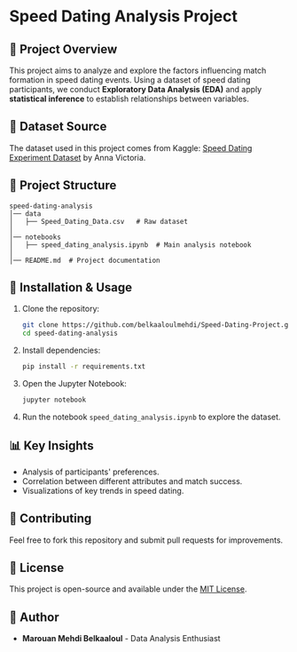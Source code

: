 # Speed Dating Analysis Project

## 📌 Project Overview
This project aims to analyze and explore the factors influencing match formation in speed dating events. Using a dataset of speed dating participants, we conduct **Exploratory Data Analysis (EDA)** and apply **statistical inference** to establish relationships between variables.

## 📜 Dataset Source
The dataset used in this project comes from Kaggle: [Speed Dating Experiment Dataset](https://www.kaggle.com/datasets/annavictoria/speed-dating-experiment) by Anna Victoria.

## 📂 Project Structure
```
speed-dating-analysis
│── data
│   ├── Speed_Dating_Data.csv   # Raw dataset
│
│── notebooks
│   ├── speed_dating_analysis.ipynb  # Main analysis notebook
│
│── README.md  # Project documentation
```

## 🔧 Installation & Usage
1. Clone the repository:
   ```bash
   git clone https://github.com/belkaaloulmehdi/Speed-Dating-Project.git
   cd speed-dating-analysis
   ```
2. Install dependencies:
   ```bash
   pip install -r requirements.txt
   ```
3. Open the Jupyter Notebook:
   ```bash
   jupyter notebook
   ```
4. Run the notebook `speed_dating_analysis.ipynb` to explore the dataset.

## 📊 Key Insights
- Analysis of participants' preferences.
- Correlation between different attributes and match success.
- Visualizations of key trends in speed dating.

## 🤝 Contributing
Feel free to fork this repository and submit pull requests for improvements.

## 📜 License
This project is open-source and available under the [MIT License](LICENSE).

## 📌 Author
- **Marouan Mehdi Belkaaloul** - Data Analysis Enthusiast
